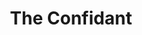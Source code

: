 ---
title:          The Confidant
genre:          ancient
chinesetitle:   大太監
previoustitle:  The Big Eunuch
episodes:       33
producer:       Marco Law
broadcaststart: 2012-11-04
broadcastend:   2012-12-15
website:        "http://programme.tvb.com/drama/theconfidant/"
starring:       "Wayne Lai, Michelle Yim, Maggie Siu, Raymond Wong, Aimee Chan, Raymond Cho, Nancy Wu, Natalie Tong, Power Chan, Edwin Siu"
synopsis:       "<strong>Lee Lin-Yin</strong> (<em>Wayne Lai</em>) and <strong>On Tak Hoi</strong> (<em>Raymond Cho</em>) came from poor families and were sold to become palace eunuchs at a young age. The two later become apprentices of senior eunuch <strong>Lau Dor-San</strong> (<em>King Sir</em>) and developed a deep brotherly relationship. Both became important high ranked officials for <strong>Empress Dowager Cixi</strong> (<em>Michelle Yim</em>). Unfortunately, Tak Hoi had a heart of greed and eventually his relationship with the careful Lin Yin started drifting apart. Chan Fuk (<em>Elliot Ngok</em>) is the head of the eununchs, but he saw he was losing his authority because Lin Yin and Tak Hoi won the Empress' favor. He started plotting against the two, but Lin Yin was fortunate to have palace maid <strong>Sin Yung</strong> (<em>Nancy Wu</em>) and the eunuch pharmacist, <strong>Yiu Seung-Hei</strong>'s (<em>Raymond Wong</em>) assistance. Meanwhile, it's time for <strong>Emperor Tongzi</strong> (<em>Oscar Leung</em>) to choose his empress, which worried <strong>Empress Dowager Ci'an</strong> (<em>Maggie Siu</em>) that Cixi may get even more powerful. She joins forces with the Grand Prince (<em>KK Cheung</em>) to drive Cixi into an isolated and helpless position."
fullname:       Sok Cheuk Lok Yuen
altname:        Imperial Consort Yuen
identity:       Bin (Qing-style imperial consort)
appearance:     "1-5"
personality:    "Consort Yuen fairly metes out gratitude and grudge, she treats her servants with courtesy, but has been harboring hard feelings for her enemy, Empress Dowager Cixi (<em>Michelle Yim</em>), all along."
background:     "Consort Yuen is a consort of Emperor Xianfeng. Unfortunately, Xianfeng had too many consorts and Consort Yuen was neglected. Feeling lonely in the palace, she frequently hung around in Bureau of Peace and Prosperity and was attracted by the young male opera performer Yuk Chun (<em>Vin Choi</em>). The two fell in love and got into an illicit affair. Later she discovered that she got pregnant. Upon learning of her pregnancy, Yuk Chun unexpectedly left her. Disheartened by this, Consort Yuen had no choice but to give birth to her son and declared he was Xianfeng's. When the baby was born, Cixi finds out that the baby isn't Xianfeng's biological child. She ordered people to take away Consort Yuen's son and had him killed. Consort Yuen was put in the cold palace thereafter."
happenings:     "Having a peaceful and dull life in the Palace of Great Benevolence, Consort Yuen treats her group of eunuchs and maids like family and lives together harmoniously. Among them, she has the most profound connection with Li Lin-Yin (<em>Wayne Lai</em>). Over the years, Cixi would order an eunuch to reprimand Consort Yuen during the festive. However, Lin Yin and the others do not know at all what she has committed to deserve this. Consort Yuen never has any desires. However, when she hears that Cixi announced that all consorts of the emperor will be allowed to leave the palace, and herself being the only one to die of old age in the Forbidden Palace, she feels that life is dreary and hence decides to hang herself..."
image:          1
---